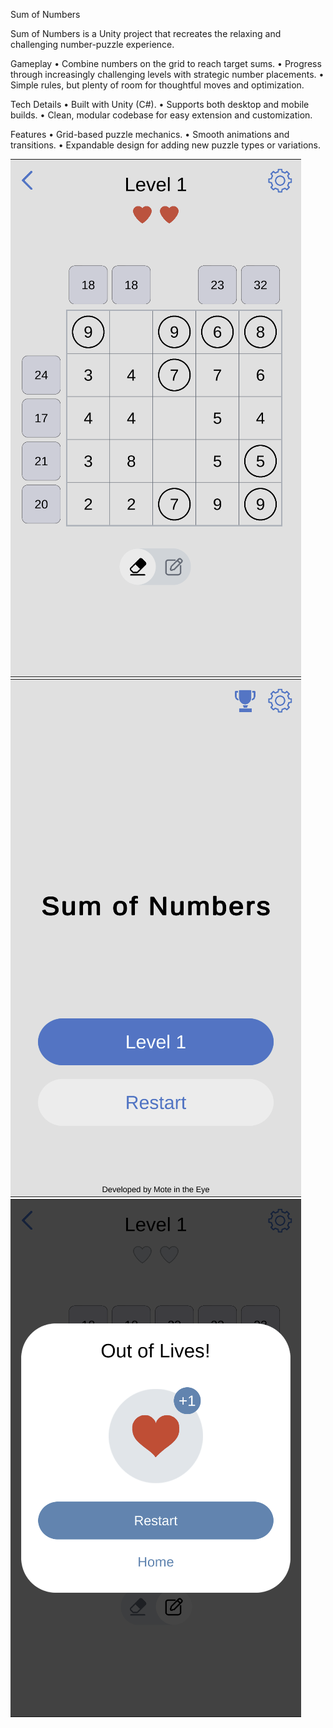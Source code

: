 Sum of Numbers

Sum of Numbers is a Unity project that recreates the relaxing and challenging number-puzzle experience.

Gameplay
	•	Combine numbers on the grid to reach target sums.
	•	Progress through increasingly challenging levels with strategic number placements.
	•	Simple rules, but plenty of room for thoughtful moves and optimization.

Tech Details
	•	Built with Unity (C#).
	•	Supports both desktop and mobile builds.
	•	Clean, modular codebase for easy extension and customization.

Features
	•	Grid-based puzzle mechanics.
	•	Smooth animations and transitions.
	•	Expandable design for adding new puzzle types or variations.  

     

 
![Gameplay](gameplay.png)
![Menu](main-menu.png)
![Failed](failed.png)

